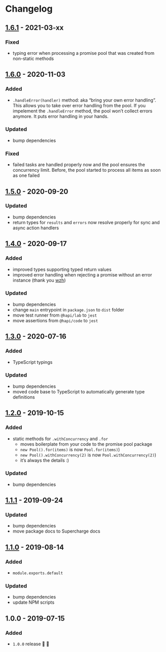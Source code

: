 # Changelog


## [1.6.1](https://github.com/supercharge/streams/compare/v1.6.0...v1.6.1) - 2021-03-xx

### Fixed
- typing error when processing a promise pool that was created from non-static methods


## [1.6.0](https://github.com/supercharge/streams/compare/v1.5.0...v1.6.0) - 2020-11-03

### Added
- `.handleError(handler)` method: aka “bring your own error handling”. This allows you to take over error handling from the pool. If you impelement the `.handleError` method, the pool won’t collect errors anymore. It puts error handling in your hands.

### Updated
- bump dependencies

### Fixed
- failed tasks are handled properly now and the pool ensures the concurrency limit. Before, the pool started to process all items as soon as one failed


## [1.5.0](https://github.com/supercharge/streams/compare/v1.4.0...v1.5.0) - 2020-09-20

### Updated
- bump dependencies
- return types for `results` and `errors` now resolve properly for sync and async action handlers


## [1.4.0](https://github.com/supercharge/streams/compare/v1.3.0...v1.4.0) - 2020-09-17

### Added
- improved types supporting typed return values
- improved error handling when rejecting a promise without an error instance (thank you [wzh](https://github.com/supercharge/promise-pool/pull/19))

### Updated
- bump dependencies
- change `main` entrypoint in `package.json` to `dist` folder
- move test runner from `@hapi/lab` to `jest`
- move assertions from `@hapi/code` to `jest`


## [1.3.0](https://github.com/superchargejs/promise-pool/compare/v1.2.0...v1.3.0) - 2020-07-16

### Added
- TypeScript typings

### Updated
- bump dependencies
- moved code base to TypeScript to automatically generate type definitions



## [1.2.0](https://github.com/superchargejs/promise-pool/compare/v1.1.1...v1.2.0) - 2019-10-15

### Added
- static methods for `.withConcurrency` and `.for`
  - moves boilerplate from your code to the promise pool package
  - `new Pool().for(items)` is now `Pool.for(items)`)
  - `new Pool().withConcurrency(2)` is now `Pool.withConcurrency(2)`)
  - it’s always the details :)

### Updated
- bump dependencies


## [1.1.1](https://github.com/superchargejs/promise-pool/compare/v1.1.0...v1.1.1) - 2019-09-24

### Updated
- bump dependencies
- move package docs to Supercharge docs


## [1.1.0](https://github.com/superchargejs/promise-pool/compare/v1.0.0...v1.1.0) - 2019-08-14

### Added
- `module.exports.default`

### Updated
- bump dependencies
- update NPM scripts


## 1.0.0 - 2019-07-15

### Added
- `1.0.0` release 🚀 🎉
